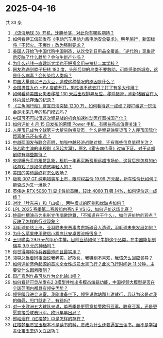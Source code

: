 # 2025-04-16

共 33 条

<!-- BEGIN -->
<!-- 最后更新时间 Wed Apr 16 2025 01:33:57 GMT+0800 (China Standard Time) -->

1. [《流浪地球 3》开机，沈腾参演，对此你有哪些期待？](https://www.zhihu.com/search?q=https%3A%2F%2Fapi.zhihu.com%2Fquestions%2F1895427386939511932)
1. [如何看待工信部发布《电动汽车用动力蓄电池安全要求》，明年施行，新国标将「不起火、不爆炸」改为强制要求？](https://www.zhihu.com/search?q=https%3A%2F%2Fapi.zhihu.com%2Fquestions%2F1895427385853175301)
1. [美国人开始飞中国代购中国制造，从饮食到日用品全覆盖，「逆代购」现象背后反映了什么趋势？会催生新产业吗？](https://www.zhihu.com/search?q=https%3A%2F%2Fapi.zhihu.com%2Fquestions%2F1895118920396009677)
1. [为什么花钱一直建新大学也不把资金用来扶持二本学校？](https://www.zhihu.com/search?q=https%3A%2F%2Fapi.zhihu.com%2Fquestions%2F1894504120913723440)
1. [网友称遇到脖子扭转 180 度，头部后仰的鸟类不要救助，可能感染新城疫，这是什么病毒？会传染给人类吗？](https://www.zhihu.com/search?q=https%3A%2F%2Fapi.zhihu.com%2Fquestions%2F1894875510279989148)
1. [中国大量购买巴西大豆，造成这种情况的原因是什么？](https://www.zhihu.com/search?q=https%3A%2F%2Fapi.zhihu.com%2Fquestions%2F1894671850765804427)
1. [全国男性九价 HPV 疫苗开打，男性该不该去打？打了有多大作用？](https://www.zhihu.com/search?q=https%3A%2F%2Fapi.zhihu.com%2Fquestions%2F1895466694790574506)
1. [如何看待美国女患者移植 130 天后出现排异反应，移除猪肾，刷新猪器官在人体内最长存活的纪录？](https://www.zhihu.com/search?q=https%3A%2F%2Fapi.zhihu.com%2Fquestions%2F1894461532286472586)
1. [《三角洲行动》官宣日活突破 1200 万，如何看待这一成绩？搜打撤这一玩法会是未来几年的热门模式吗？](https://www.zhihu.com/search?q=https%3A%2F%2Fapi.zhihu.com%2Fquestions%2F1895127940590696221)
1. [中国可不可以借这次贸易战的机会加速推动医疗器械国产化？](https://www.zhihu.com/search?q=https%3A%2F%2Fapi.zhihu.com%2Fquestions%2F1893994181803889168)
1. [如何评价 4 月 15 日发布的荣耀 Power 手机，有哪些亮点值得关注？](https://www.zhihu.com/search?q=https%3A%2F%2Fapi.zhihu.com%2Fquestions%2F1895562013117237097)
1. [人民币已成为全球第三大贸易融资货币，什么是贸易融资货币？人民币国际化距离美元还有多远？](https://www.zhihu.com/search?q=https%3A%2F%2Fapi.zhihu.com%2Fquestions%2F1895421362576779040)
1. [中越两国发布联合声明，加强中越经济战略对接，还有哪些信息值得关注？](https://www.zhihu.com/search?q=https%3A%2F%2Fapi.zhihu.com%2Fquestions%2F1895592975603577615)
1. [张若昀主演的电视剧《风起大漠》，原名《霍去病传奇》过审下证，对于这部剧你有哪些期待？](https://www.zhihu.com/search?q=https%3A%2F%2Fapi.zhihu.com%2Fquestions%2F1895194822819684361)
1. [央视曝光手机租赁乱象，租机一年再买断费用远超市场价，这背后是怎样的价格游戏？是如何诱惑年轻人的？](https://www.zhihu.com/search?q=https%3A%2F%2Fapi.zhihu.com%2Fquestions%2F1895441115974427868)
1. [美国的美债最终将怎么收场？](https://www.zhihu.com/search?q=https%3A%2F%2Fapi.zhihu.com%2Fquestions%2F659338147)
1. [极氪 007 GT 纯电猎装车上市，限时权益价 19.99 万元起，新车性价比如何？能否成为又一爆款？](https://www.zhihu.com/search?q=https%3A%2F%2Fapi.zhihu.com%2Fquestions%2F9037826740)
1. [英伟达 RTX 5060 Ti 显卡性能首曝，较比 4060 Ti 强 14%，如何评价这一成绩？](https://www.zhihu.com/search?q=https%3A%2F%2Fapi.zhihu.com%2Fquestions%2F1894031290241615269)
1. [对比「胖东来」和「山姆」，两种模式的区别和优缺点如何？](https://www.zhihu.com/search?q=https%3A%2F%2Fapi.zhihu.com%2Fquestions%2F1895430350932505139)
1. [LPL 2025 赛季第二赛段组内赛NIP VS iG，如何评价这场比赛？](https://www.zhihu.com/search?q=https%3A%2F%2Fapi.zhihu.com%2Fquestions%2F1895546026439459882)
1. [姚晨吐槽演员为电影宣传唱歌跳舞，「不知道在干什么」，如何评价她的观点？反映了怎样的行业现象？](https://www.zhihu.com/search?q=https%3A%2F%2Fapi.zhihu.com%2Fquestions%2F1895102569887523437)
1. [羽毛球价格上涨，亚羽联未来赛事考虑新碳音人造球，羽毛球未来发展如何？](https://www.zhihu.com/search?q=https%3A%2F%2Fapi.zhihu.com%2Fquestions%2F1893413247803192557)
1. [为什么苹果使用微信小程序比安卓要流畅很多？](https://www.zhihu.com/search?q=https%3A%2F%2Fapi.zhihu.com%2Fquestions%2F11128380308)
1. [王思聪卖 29.9 元的平价牛排，目前业绩如何？牛排这个品类，在中国能复制瑞幸 9.9 元的神话吗？](https://www.zhihu.com/search?q=https%3A%2F%2Fapi.zhihu.com%2Fquestions%2F1894437224612881372)
1. [你觉得哪种冷兵器最帅而且最实用？](https://www.zhihu.com/search?q=https%3A%2F%2Fapi.zhihu.com%2Fquestions%2F9472077522)
1. [领导总当着同事面说我老实，好欺负，我特别不喜欢，我该怎么回应领导？](https://www.zhihu.com/search?q=https%3A%2F%2Fapi.zhihu.com%2Fquestions%2F1894717817875588295)
1. [如何评价蓝色起源的首次全女性成员太空飞行？此次飞行时间达 11 分钟，主要受什么因素限制？](https://www.zhihu.com/search?q=https%3A%2F%2Fapi.zhihu.com%2Fquestions%2F1895344548907044882)
1. [国产喜剧作品可以作为文化输出吗？](https://www.zhihu.com/search?q=https%3A%2F%2Fapi.zhihu.com%2Fquestions%2F1892903924136129701)
1. [如何看待可灵AI发布2.0模型并推出多模态编辑功能，中国视频大模型是否在全球范围内都具有领先优势？](https://www.zhihu.com/search?q=https%3A%2F%2Fapi.zhihu.com%2Fquestions%2F1895510125151761565)
1. [领导叫我进会议室，我刚准备坐下，领导说你站那儿讲就行，我认为这是对我的侮辱，甩门就走了，有错吗?](https://www.zhihu.com/search?q=https%3A%2F%2Fapi.zhihu.com%2Fquestions%2F1895028989132785588)
1. [对一支欧洲五大球队来说，单赛季是更愿意接受欧冠亚军、联赛亚军，还是更愿意接受联赛冠军、欧冠早早出局？](https://www.zhihu.com/search?q=https%3A%2F%2Fapi.zhihu.com%2Fquestions%2F1893957098406118295)
1. [邢岫烟在《红楼梦》中是怎样的存在？](https://www.zhihu.com/search?q=https%3A%2F%2Fapi.zhihu.com%2Fquestions%2F30807874)
1. [红楼梦里贾宝玉根本不是读书的料，贾政为什么还要逼宝玉读书，而不是学祖辈让宝玉去边关立战功？](https://www.zhihu.com/search?q=https%3A%2F%2Fapi.zhihu.com%2Fquestions%2F1893244456087552714)

<!-- END -->
